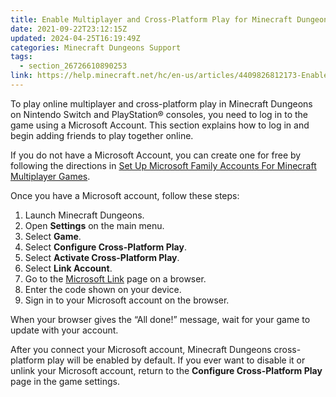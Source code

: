 ```yaml
---
title: Enable Multiplayer and Cross-Platform Play for Minecraft Dungeons
date: 2021-09-22T23:12:15Z
updated: 2024-04-25T16:19:49Z
categories: Minecraft Dungeons Support
tags:
  - section_26726610890253
link: https://help.minecraft.net/hc/en-us/articles/4409826812173-Enable-Multiplayer-and-Cross-Platform-Play-for-Minecraft-Dungeons
---
```


To play online multiplayer and cross-platform play in Minecraft Dungeons on Nintendo Switch and PlayStation® consoles, you need to log in to the game using a Microsoft Account. This section explains how to log in and begin adding friends to play together online.

If you do not have a Microsoft Account, you can create one for free by following the directions in [Set Up Microsoft Family Accounts For Minecraft Multiplayer Games](../Resources-for-Families/Set-Up-Microsoft-Family-Groups-for-Parental-Controls-in-Minecraft-Bedrock-Edition.md).

Once you have a Microsoft account, follow these steps:

1.  Launch Minecraft Dungeons.
2.  Open **Settings** on the main menu.
3.  Select **Game**.
4.  Select **Configure Cross-Platform Play**.
5.  Select **Activate Cross-Platform Play**.
6.  Select **Link Account**.
7.  Go to the [Microsoft Link](https://login.live.com/oauth20_remoteconnect.srf) page on a browser.
8.  Enter the code shown on your device.
9.  Sign in to your Microsoft account on the browser.

When your browser gives the “All done!” message, wait for your game to update with your account.

After you connect your Microsoft account, Minecraft Dungeons cross-platform play will be enabled by default. If you ever want to disable it or unlink your Microsoft account, return to the **Configure Cross-Platform Play** page in the game settings.
